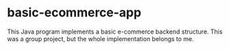 # basic-ecommerce-app
This Java program implements a basic e-commerce backend structure. This was a group project, but the whole implementation belongs to me.
